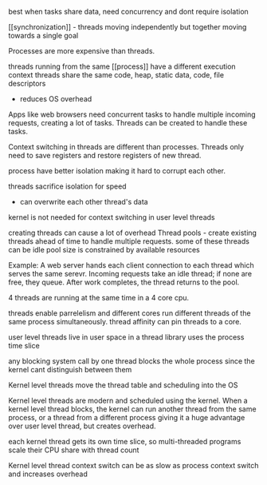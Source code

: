 best when tasks share data, need concurrency and dont require isolation

[[synchronization]] - threads moving independently but together moving towards a single goal 

Processes are more expensive than threads.

threads running from the same [[process]] have a different execution context
threads share the same code, heap, static data, code, file descriptors
- reduces OS overhead

Apps like web browsers need concurrent tasks to handle multiple incoming requests, creating a lot of tasks. Threads can be created to handle these tasks.

Context switching in threads are different than processes. Threads only need to save registers and restore registers of new thread.

process have better isolation making it hard to corrupt each other.

threads sacrifice isolation for speed
- can overwrite each other thread's data

kernel is not needed for context switching in user level threads

creating threads can cause a lot of overhead
Thread pools - create existing threads ahead of time to handle multiple requests. some of these threads can be idle
pool size is constrained by available resources

Example: A web server hands each client connection to each thread which serves the same serevr. Incoming requests take an idle thread; if none are free, they queue. After work completes, the thread returns to the pool.

4 threads are running at the same time in a 4 core cpu. 

threads enable parrelelism and different cores run different threads of the same process simultaneously. 
thread affinity can pin threads to a core.

user level threads live in user space in a thread library uses the process time slice

any blocking system call by one thread blocks the whole process since the kernel cant distinguish between them

Kernel level threads move the thread table and scheduling into the OS

Kernel level threads are modern and scheduled using the kernel. When a kernel level thread blocks, the kernel can run another thread from the same process, or a thread from a different process giving it a huge advantage over user level thread, but creates overhead.

each kernel thread gets its own time slice, so multi-threaded programs scale their CPU share with thread count

Kernel level thread context switch can be as slow as process context switch and increases overhead







